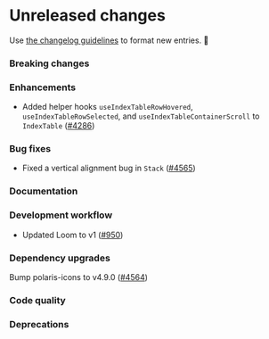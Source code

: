 # Unreleased changes

Use [the changelog guidelines](https://git.io/polaris-changelog-guidelines) to format new entries. 💜

### Breaking changes

### Enhancements

- Added helper hooks `useIndexTableRowHovered`, `useIndexTableRowSelected`, and `useIndexTableContainerScroll` to `IndexTable` ([#4286](https://github.com/Shopify/polaris-react/pull/4286))

### Bug fixes

- Fixed a vertical alignment bug in `Stack` ([#4565](https://github.com/Shopify/polaris-react/pull/4565))

### Documentation

### Development workflow

- Updated Loom to v1 ([#950](https://github.com/Shopify/global-nav/pull/950))

### Dependency upgrades

Bump polaris-icons to v4.9.0 ([#4564](https://github.com/Shopify/polaris-react/pull/4564))

### Code quality

### Deprecations
